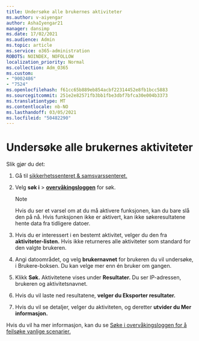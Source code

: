 ```yaml
---
title: Undersøke alle brukernes aktiviteter
ms.author: v-aiyengar
author: AshaIyengar21
manager: dansimp
ms.date: 17/02/2021
ms.audience: Admin
ms.topic: article
ms.service: o365-administration
ROBOTS: NOINDEX, NOFOLLOW
localization_priority: Normal
ms.collection: Adm_O365
ms.custom:
- "9002486"
- "7524"
ms.openlocfilehash: f61cc65b889eb854acbf22314452e8fb1bcc5883
ms.sourcegitcommit: 251e2e82571fb3bb1fbe3dbf7bfca30e004b3373
ms.translationtype: MT
ms.contentlocale: nb-NO
ms.lasthandoff: 03/05/2021
ms.locfileid: "50482290"
---
```

# <a name="investigate-all-the-users-activities"></a>Undersøke alle brukernes aktiviteter

Slik gjør du det:

1. Gå til [sikkerhetssenteret & samsvarssenteret.](https://go.microsoft.com/fwlink/p/?linkid=2077143)
1. Velg **søk i**  >  **[overvåkingsloggen](https://go.microsoft.com/fwlink/?linkid=2103759)** for søk.
    > [!NOTE]
    > Hvis du ser et varsel om at du må aktivere funksjonen, kan du bare slå den på nå. Hvis funksjonen ikke er aktivert, kan ikke søkeresultatene hente data fra tidligere datoer.

1. Hvis du er interessert i en bestemt aktivitet, velger du den fra **aktiviteter-listen.** Hvis ikke returneres alle aktiviteter som standard for den valgte brukeren.
1. Angi datoområdet, og velg **brukernavnet** for brukeren du vil undersøke, i Brukere-boksen. Du kan velge mer enn én bruker om gangen.
1. Klikk **Søk.** Aktivitetene vises under **Resultater.** Du ser IP-adressen, brukeren og aktivitetsnavnet.
1. Hvis du vil laste ned resultatene, **velger du Eksporter resultater.**
1. Hvis du vil se detaljer, velger du aktiviteten, og deretter **utvider du Mer informasjon.**

Hvis du vil ha mer informasjon, kan du se [Søke i overvåkingsloggen for å feilsøke vanlige scenarier.](https://go.microsoft.com/fwlink/?linkid=2103944)
